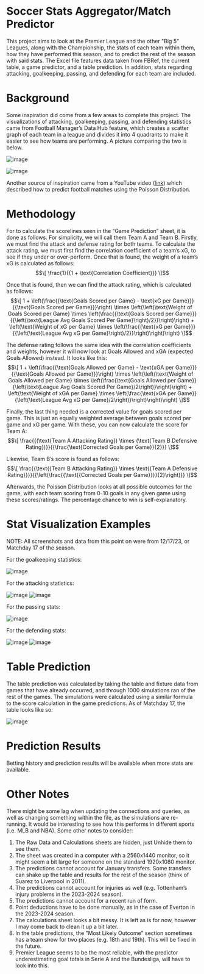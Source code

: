 # Soccer Stats Aggregator/Match Predictor
This project aims to look at the Premier League and the other "Big 5" Leagues, along with the Championship, the stats of each team within them, how they have performed this season, and to predict the rest of the season with said stats.
The Excel file features data taken from FBRef, the current table, a game predictor, and a table prediction. In addition, stats regarding attacking, goalkeeping, passing, and defending for each team are included.
# Background
Some inspiration did come from a few areas to complete this project. The visualizations of attacking, goalkeeping, passing, and defending statistics came from Football Manager’s Data Hub feature, which creates a scatter graph of each team in a league and divides it into 4 quadrants to make it easier to see how teams are performing. A picture comparing the two is below.

![image](https://github.com/SBadovych/Premier-League-Stats-and-Predictor/assets/138629334/0816d6ee-1285-4684-9021-77c32639eb26)

![image](https://github.com/SBadovych/Premier-League-Stats-and-Predictor/assets/138629334/a3a92273-8d2b-4152-b36c-73ec412dd5af)

Another source of inspiration came from a YouTube video ([link](https://www.youtube.com/watch?v=ojUBRuBwE7s)) which described how to predict football matches using the Poisson Distribution. 

# Methodology
For to calculate the scorelines seen in the “Game Prediction” sheet, it is done as follows. For simplicity, we will call them Team A and Team B.
Firstly, we must find the attack and defense rating for both teams.
To calculate the attack rating, we must first find the correlation coefficient of a team’s xG, to see if they under or over-perform. Once that is found, the weight of a team’s xG is calculated as follows:
$$\[
\frac{1}{{1 + \text{Correlation Coefficient}}}
\]$$

Once that is found, then we can find the attack rating, which is calculated as follows:
$$\[
1 + \left(\frac{{\text{Goals Scored per Game} - \text{xG per Game}}}{{\text{Goals Scored per Game}}}\right) \times \left(\left(\text{Weight of Goals Scored per Game} \times \left(\frac{{\text{Goals Scored per Game}}}{{\left(\text{League Avg Goals Scored Per Game}\right)/2}}\right)\right) + \left(\text{Weight of xG per Game} \times \left(\frac{{\text{xG per Game}}}{{\left(\text{League Avg xG per Game}\right)/2}}\right)\right)\right)
\]$$

The defense rating follows the same idea with the correlation coefficients and weights, however it will now look at Goals Allowed and xGA (expected Goals Allowed) instead. It looks like this:
$$\[
1 + \left(\frac{{\text{Goals Allowed per Game} - \text{xGA per Game}}}{{\text{Goals Allowed per Game}}}\right) \times \left(\left(\text{Weight of Goals Allowed per Game} \times \left(\frac{\text{Goals Allowed per Game}}{\left(\text{League Avg Goals Scored Per Game}/2\right)}\right)\right) + \left(\text{Weight of xGA per Game} \times \left(\frac{\text{xGA per Game}}{\left(\text{League Avg xG per Game}/2\right)}\right)\right)\right)
\]$$

Finally, the last thing needed is a corrected value for goals scored per game. This is just an equally weighted average between goals scored per game and xG per game.
With these, you can now calculate the score for Team A:
$$\[
\frac{{(\text{Team A Attacking Rating}) \times (\text{Team B Defensive Rating})}}{{\frac{\text{Corrected Goals per Game}}{2}}}
\]$$

Likewise, Team B’s score is found as follows:
$$\[
\frac{{\text{{Team B Attacking Rating}} \times \text{{Team A Defensive Rating}}}}{{\left(\frac{{\text{{Corrected Goals per Game}}}}{2}\right)}}
\]$$

Afterwards, the Poisson Distribution looks at all possible outcomes for the game, with each team scoring from 0-10 goals in any given game using these scores/ratings. The percentage chance to win is self-explanatory. 

# Stat Visualization Examples
NOTE: All screenshots and data from this point on were from 12/17/23, or Matchday 17 of the season.

For the goalkeeping statistics:

![image](https://github.com/SBadovych/Premier-League-Stats-and-Predictor/assets/138629334/a3a92273-8d2b-4152-b36c-73ec412dd5af)

For the attacking statistics:

![image](https://github.com/SBadovych/Premier-League-Stats-and-Predictor/assets/138629334/69d57308-8c0e-416d-b80b-266617fefa69)
![image](https://github.com/SBadovych/Premier-League-Stats-and-Predictor/assets/138629334/f5e97a00-f114-4bdd-93d5-d51b2248c8bd)

For the passing stats:

![image](https://github.com/SBadovych/Premier-League-Stats-and-Predictor/assets/138629334/59896b89-8a90-4624-ae18-6c45a82f19e3)

For the defending stats:

![image](https://github.com/SBadovych/Premier-League-Stats-and-Predictor/assets/138629334/24dca703-ecd6-4508-9ded-83a12e24d736)
![image](https://github.com/SBadovych/Premier-League-Stats-and-Predictor/assets/138629334/97711f18-431f-40fb-a16c-d6a4ef42a53b)

# Table Prediction
The table prediction was calculated by taking the table and fixture data from games that have already occurred, and through 1000 simulations ran of the rest of the games. The simulations were calculated using a similar formula to the score calculation in the game predictions.
As of Matchday 17, the table looks like so:

![image](https://github.com/SBadovych/Premier-League-Stats-and-Predictor/assets/138629334/6af3f4d0-8f7c-44b5-b296-84d131fa3618)


# Prediction Results
Betting history and prediction results will be available when more stats are available.

# Other Notes
There might be some lag when updating the connections and queries, as well as changing something within the file, as the simulations are re-running. 
It would be interesting to see how this performs in different sports (i.e. MLB and NBA).
Some other notes to consider:
1.	The Raw Data and Calculations sheets are hidden, just Unhide them to see them.
2.	The sheet was created in a computer with a 2560x1440 monitor, so it might seem a bit large for someone on the standard 1920x1080 monitor. 
3.	The predictions cannot account for January transfers. Some transfers can shake up the table and results for the rest of the season (think of Suarez to Liverpool in 2011). 
4.	The predictions cannot account for injuries as well (e.g. Tottenham’s injury problems in the 2023-2024 season). 
5.	The predictions cannot account for a recent run of form.
6.	Point deductions have to be done manually, as in the case of Everton in the 2023-2024 season.
7.	The calculations sheet looks a bit messy. It is left as is for now, however I may come back to clean it up a bit later.
8.	In the table predictions, the "Most Likely Outcome" section sometimes has a team show for two places (e.g. 18th and 19th). This will be fixed in the future.
9.	Premier League seems to be the most reliable, with the predictor underestimating goal totals in Serie A and the Bundesliga, will have to look into this.

